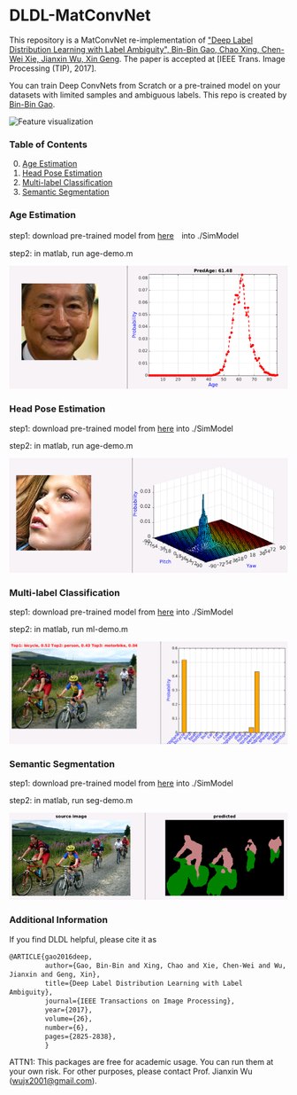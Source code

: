 # DLDL-MatConvNet

This repository is a MatConvNet re-implementation of ["Deep Label Distribution Learning with Label Ambiguity", Bin-Bin Gao, Chao Xing, Chen-Wei Xie, Jianxin Wu, Xin Geng](https://doi.org/10.1109/TIP.2017.2689998). The paper is accepted at [IEEE Trans. Image Processing (TIP), 2017].

You can train Deep ConvNets from Scratch or a pre-trained model on your datasets with limited samples and ambiguous labels. This repo is created by [Bin-Bin Gao](http://lamda.nju.edu.cn/gaobb).

![Feature visualization](http://lamda.nju.edu.cn/gaobb/Projects/DLDL_files/DLDL_LD.png)


### Table of Contents
0. [Age Estimation](#Age-Estimation)
0. [Head Pose Estimation](#Head-Pose-Estimation)
0. [Multi-label Classification](#Multi-label-Classification)
0. [Semantic Segmentation](#Semantic-Segmentation)

### Age Estimation
step1: download pre-trained model from [here](https://pan.baidu.com/s/1jIpGy6U)　into ./SimModel

step2: in matlab, run age-demo.m

<img src="./images/age-demo.png" width="512">

### Head Pose Estimation
step1: download pre-trained model from [here](https://pan.baidu.com/s/1jIOSuSA) into ./SimModel

step2: in matlab, run age-demo.m

<img src="./images/pose-demo.png" width="512">

### Multi-label Classification
step1: download pre-trained model from [here](https://pan.baidu.com/s/1kV69uxL) into ./SimModel

step2: in matlab, run ml-demo.m

<img src="./images/ml-demo.png" width="512">

### Semantic Segmentation
step1: download pre-trained model from [here](https://pan.baidu.com/s/1pLUhK9P) into ./SimModel

step2: in matlab, run seg-demo.m

<img src="./images/Seg-demo.png" width="512">

### Additional Information
If you find DLDL helpful, please cite it as
```
@ARTICLE{gao2016deep,
         author={Gao, Bin-Bin and Xing, Chao and Xie, Chen-Wei and Wu, Jianxin and Geng, Xin},
         title={Deep Label Distribution Learning with Label Ambiguity},
         journal={IEEE Transactions on Image Processing},
         year={2017},
         volume={26},
         number={6},
         pages={2825-2838}, 
         }
```

ATTN1: This packages are free for academic usage. You can run them at your own risk. For other
purposes, please contact Prof. Jianxin Wu (wujx2001@gmail.com).

